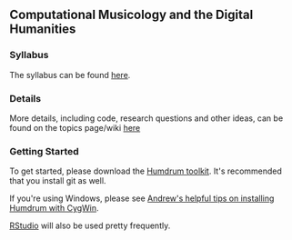 ## Computational Musicology and the Digital Humanities

### Syllabus

The syllabus can be found [here](https://github.com/shanahdt/mus7921/blob/master/syllabus/7921_syllabus.pdf).



### Details

More details, including code, research questions and other ideas, can be found on the topics page/wiki [here](https://github.com/shanahdt/mus7921/wiki)


### Getting Started

To get started, please download the [Humdrum toolkit](http://www.humdrum.org/install/). It's recommended that you install git as well.

If you're using Windows, please see [Andrew's helpful tips on installing Humdrum with CygWin](https://github.com/shanahdt/mus7921/wiki/Installing-Humdrum-on-Windows).

[RStudio](https://www.rstudio.com/) will also be used pretty frequently.



